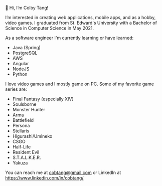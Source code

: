👋 Hi, I’m Colby Tang!

I’m interested in creating web applications, mobile apps, and as a hobby, video games. I graduated from St. Edward's University with a Bachelor of Science in Computer Science in May 2021.

As a software engineer I'm currently learning or have learned:
* Java (Spring)
* PostgreSQL
* AWS
* Angular
* NodeJS
* Python

I love video games and I mostly game on PC. Some of my favorite game series are:

* Final Fantasy (especially XIV)
* Soulsborne
* Monster Hunter
* Arma
* Battlefield
* Persona
* Stellaris
* Higurashi/Umineko
* CSGO
* Half-Life
* Resident Evil
* S.T.A.L.K.E.R.
* Yakuza

You can reach me at cobtang@gmail.com or LinkedIn at https://www.linkedin.com/in/cobtang/

<!---
colbyktang/colbyktang is a ✨ special ✨ repository because its `README.md` (this file) appears on your GitHub profile.
You can click the Preview link to take a look at your changes.
--->

